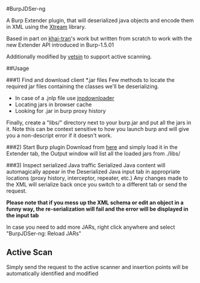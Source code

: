 #BurpJDSer-ng


A Burp Extender plugin, that will deserialized java objects and encode them in XML using the [Xtream](http://xstream.codehaus.org/) library.

Based in part on [khai-tran](https://github.com/khai-tran/BurpJDSer)'s work but written from scratch to work with the new Extender API introduced in Burp-1.5.01

Additionally modified by [vetsin](https://github.com/vetsin) to support active scanning.

##Usage

###1) Find and download client *.jar files
Few methods to locate the required jar files containing the classes we'll be deserializing.
* In case of a .jnlp file use [jnpdownloader](https://code.google.com/p/jnlpdownloader/)
* Locating jars in browser cache
* Looking for .jar in burp proxy history

Finally, create a "libs/" directory next to your burp.jar and put all the jars in it. Note this can be context sensitive to how you launch burp and will give you a non-descript error if it doesn't work.

###2) Start Burp plugin
Download from [here](https://github.com/vetsin/BurpJDSer-ng/releases/download/0.0.1/burp-jdser-ng-1.0-SNAPSHOT-jar-with-dependencies.jar) and simply load it in the Extender tab, the Output window will list all the loaded jars from ./libs/ 


###3) Inspect serialized Java traffic
Serialized Java content will automagically appear in the Deserialized Java input tab in appropriate locations (proxy history, interceptor, repeater, etc.)
Any changes made to the XML will serialize back once you switch to a different tab or send the request.

**Please note that if you mess up the XML schema or edit an object in a funny way, the re-serialization will fail and the error will be displayed in the input tab**

In case you need to add more JARs, right click anywhere and select "BurpJDSer-ng: Reload JARs"


## Active Scan
Simply send the request to the active scanner and insertion points will be automatically identified and modified
